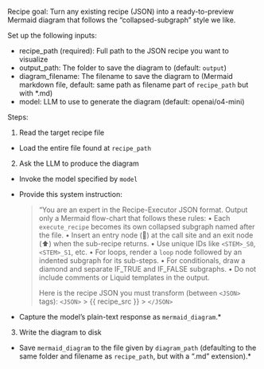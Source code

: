 Recipe goal:
Turn any existing recipe (JSON) into a ready-to-preview Mermaid diagram that follows the “collapsed-subgraph” style we like.

Set up the following inputs:

- recipe_path (required): Full path to the JSON recipe you want to visualize
- output_path: The folder to save the diagram to (default: `output`)
- diagram_filename: The filename to save the diagram to (Mermaid markdown file, default: same path as filename part of `recipe_path` but with \*.md)
- model: LLM to use to generate the diagram (default: openai/o4-mini)

Steps:

1. Read the target recipe file

- Load the entire file found at `recipe_path`

2. Ask the LLM to produce the diagram

- Invoke the model specified by `model`
- Provide this system instruction:

  > “You are an expert in the Recipe-Executor JSON format.
  > Output only a Mermaid flow-chart that follows these rules:
  > • Each `execute_recipe` becomes its own collapsed subgraph named after the file.
  > • Insert an entry node (💬) at the call site and an exit node (⬆︎) when the sub-recipe returns.
  > • Use unique IDs like `<STEM>_S0`, `<STEM>_S1`, etc.
  > • For loops, render a `loop` node followed by an indented subgraph for its sub-steps.
  > • For conditionals, draw a diamond and separate IF_TRUE and IF_FALSE subgraphs.
  > • Do not include comments or Liquid templates in the output.
  >
  > Here is the recipe JSON you must transform (between `<JSON>` tags):
  > `<JSON>` > {{ recipe_src }} > `</JSON>`

- Capture the model’s plain-text response as `mermaid_diagram`.\*

3. Write the diagram to disk

- Save `mermaid_diagram` to the file given by `diagram_path` (defaulting to the same folder and filename as `recipe_path`, but with a “.md” extension).\*
